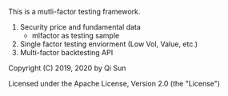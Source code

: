This is a mutli-factor testing framework.

1. Security price and fundamental data  
   * mlfactor as testing sample
3. Single factor testing enviorment (Low Vol, Value, etc.)  
4. Multi-factor backtesting API  

Copyright (C) 2019, 2020 by Qi Sun

Licensed under the Apache License, Version 2.0 (the "License")